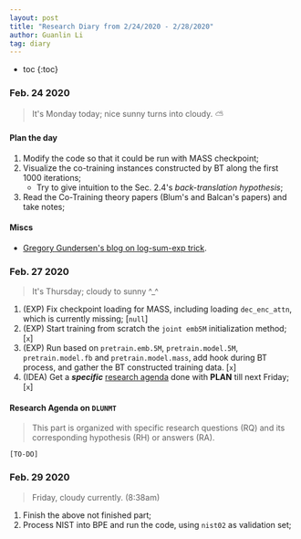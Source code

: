 ```yaml
---
layout: post
title: "Research Diary from 2/24/2020 - 2/28/2020"
author: Guanlin Li
tag: diary
---
```


- toc
{:toc}


### Feb. 24 2020

> It's Monday today; nice sunny turns into cloudy. ⛅️ 

#### Plan the day

1. Modify the code so that it could be run with MASS checkpoint;
2. Visualize the co-training instances constructed by BT along the first 1000 iterations;
   - Try to give intuition to the Sec. 2.4's *back-translation hypothesis*;
3. Read the Co-Training theory papers (Blum's and Balcan's papers) and take notes;

#### Miscs

- [Gregory Gundersen's blog on log-sum-exp trick](http://gregorygundersen.com/blog/2020/02/09/log-sum-exp/).



### Feb. 27 2020

> It's Thursday; cloudy to sunny ^_^

1. (EXP) Fix checkpoint loading for MASS, including loading `dec_enc_attn`, which is currently missing; [`null`]
2. (EXP) Start training from scratch the `joint emb5M` initialization method; [`x`]
3. (EXP) Run based on `pretrain.emb.5M`, `pretrain.model.5M`, `pretrain.model.fb` and `pretrain.model.mass`, add hook during BT process, and gather the BT constructed training data. [`x`]
4. (IDEA) Get a ***specific*** <u>research agenda</u> done with **PLAN** till next Friday; [`x`]

#### Research Agenda on `DLUNMT`

> This part is organized with specific research questions (RQ) and its corresponding hypothesis (RH) or answers (RA).

`[TO-DO]`



### Feb. 29 2020

> Friday, cloudy currently. (8:38am)

1. Finish the above not finished part;
2. Process NIST into BPE and run the code, using `nist02` as validation set;





















